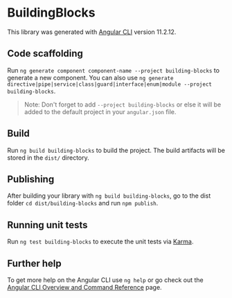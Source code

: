# BuildingBlocks

This library was generated with [Angular CLI](https://github.com/angular/angular-cli) version 11.2.12.

## Code scaffolding

Run `ng generate component component-name --project building-blocks` to generate a new component. You can also use `ng generate directive|pipe|service|class|guard|interface|enum|module --project building-blocks`.
> Note: Don't forget to add `--project building-blocks` or else it will be added to the default project in your `angular.json` file. 

## Build

Run `ng build building-blocks` to build the project. The build artifacts will be stored in the `dist/` directory.

## Publishing

After building your library with `ng build building-blocks`, go to the dist folder `cd dist/building-blocks` and run `npm publish`.

## Running unit tests

Run `ng test building-blocks` to execute the unit tests via [Karma](https://karma-runner.github.io).

## Further help

To get more help on the Angular CLI use `ng help` or go check out the [Angular CLI Overview and Command Reference](https://angular.io/cli) page.
